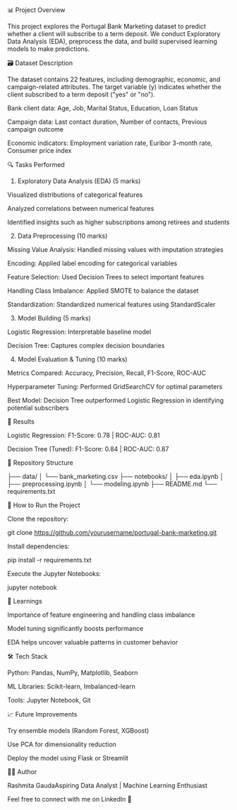 📊 Project Overview

This project explores the Portugal Bank Marketing dataset to predict whether a client will subscribe to a term deposit. We conduct Exploratory Data Analysis (EDA), preprocess the data, and build supervised learning models to make predictions.

🗃️ Dataset Description

The dataset contains 22 features, including demographic, economic, and campaign-related attributes. The target variable (y) indicates whether the client subscribed to a term deposit ("yes" or "no").

Bank client data: Age, Job, Marital Status, Education, Loan Status

Campaign data: Last contact duration, Number of contacts, Previous campaign outcome

Economic indicators: Employment variation rate, Euribor 3-month rate, Consumer price index

🔍 Tasks Performed

1. Exploratory Data Analysis (EDA) (5 marks)

Visualized distributions of categorical features

Analyzed correlations between numerical features

Identified insights such as higher subscriptions among retirees and students

2. Data Preprocessing (10 marks)

Missing Value Analysis: Handled missing values with imputation strategies

Encoding: Applied label encoding for categorical variables

Feature Selection: Used Decision Trees to select important features

Handling Class Imbalance: Applied SMOTE to balance the dataset

Standardization: Standardized numerical features using StandardScaler

3. Model Building (5 marks)

Logistic Regression: Interpretable baseline model

Decision Tree: Captures complex decision boundaries

4. Model Evaluation & Tuning (10 marks)

Metrics Compared: Accuracy, Precision, Recall, F1-Score, ROC-AUC

Hyperparameter Tuning: Performed GridSearchCV for optimal parameters

Best Model: Decision Tree outperformed Logistic Regression in identifying potential subscribers

🏁 Results

Logistic Regression: F1-Score: 0.78 | ROC-AUC: 0.81

Decision Tree (Tuned): F1-Score: 0.84 | ROC-AUC: 0.87

📂 Repository Structure

├── data/
│   └── bank_marketing.csv
├── notebooks/
│   ├── eda.ipynb
│   ├── preprocessing.ipynb
│   └── modeling.ipynb
├── README.md
└── requirements.txt

🚀 How to Run the Project

Clone the repository:

git clone https://github.com/yourusername/portugal-bank-marketing.git

Install dependencies:

pip install -r requirements.txt

Execute the Jupyter Notebooks:

jupyter notebook

📘 Learnings

Importance of feature engineering and handling class imbalance

Model tuning significantly boosts performance

EDA helps uncover valuable patterns in customer behavior

🛠️ Tech Stack

Python: Pandas, NumPy, Matplotlib, Seaborn

ML Libraries: Scikit-learn, Imbalanced-learn

Tools: Jupyter Notebook, Git

📈 Future Improvements

Try ensemble models (Random Forest, XGBoost)

Use PCA for dimensionality reduction

Deploy the model using Flask or Streamlit

👩‍💻 Author

Rashmita GaudaAspiring Data Analyst | Machine Learning Enthusiast

Feel free to connect with me on LinkedIn 🚀
